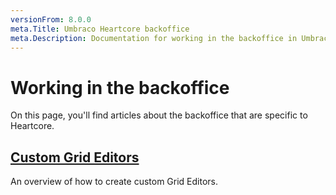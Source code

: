 ```yaml
---
versionFrom: 8.0.0
meta.Title: Umbraco Heartcore backoffice
meta.Description: Documentation for working in the backoffice in Umbraco Heartcore
---
```


# Working in the backoffice

On this page, you'll find articles about the backoffice that are specific to Heartcore.

## [Custom Grid Editors](grid-editors.md)

An overview of how to create custom Grid Editors.
